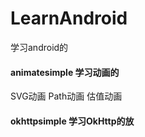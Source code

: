 # LearnAndroid
学习android的

#### animatesimple 学习动画的
SVG动画 Path动画 估值动画


#### okhttpsimple 学习OkHttp的放


